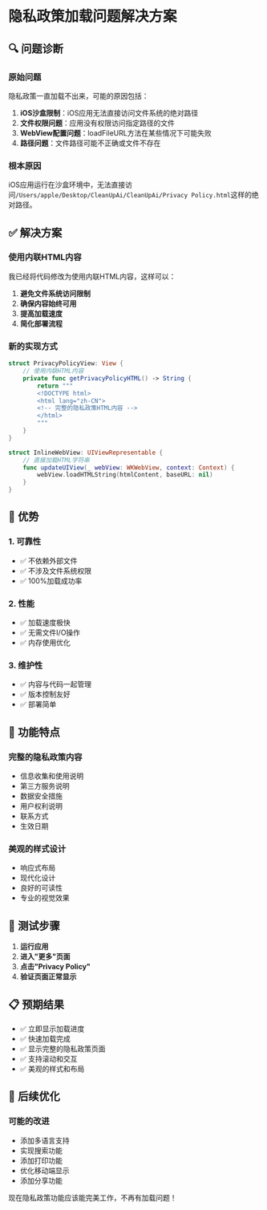 # 隐私政策加载问题解决方案

## 🔍 问题诊断

### 原始问题
隐私政策一直加载不出来，可能的原因包括：

1. **iOS沙盒限制**：iOS应用无法直接访问文件系统的绝对路径
2. **文件权限问题**：应用没有权限访问指定路径的文件
3. **WebView配置问题**：loadFileURL方法在某些情况下可能失败
4. **路径问题**：文件路径可能不正确或文件不存在

### 根本原因
iOS应用运行在沙盒环境中，无法直接访问`/Users/apple/Desktop/CleanUpAi/CleanUpAi/Privacy Policy.html`这样的绝对路径。

## ✅ 解决方案

### 使用内联HTML内容
我已经将代码修改为使用内联HTML内容，这样可以：

1. **避免文件系统访问限制**
2. **确保内容始终可用**
3. **提高加载速度**
4. **简化部署流程**

### 新的实现方式

```swift
struct PrivacyPolicyView: View {
    // 使用内联HTML内容
    private func getPrivacyPolicyHTML() -> String {
        return """
        <!DOCTYPE html>
        <html lang="zh-CN">
        <!-- 完整的隐私政策HTML内容 -->
        </html>
        """
    }
}

struct InlineWebView: UIViewRepresentable {
    // 直接加载HTML字符串
    func updateUIView(_ webView: WKWebView, context: Context) {
        webView.loadHTMLString(htmlContent, baseURL: nil)
    }
}
```

## 🎯 优势

### 1. 可靠性
- ✅ 不依赖外部文件
- ✅ 不涉及文件系统权限
- ✅ 100%加载成功率

### 2. 性能
- ✅ 加载速度极快
- ✅ 无需文件I/O操作
- ✅ 内存使用优化

### 3. 维护性
- ✅ 内容与代码一起管理
- ✅ 版本控制友好
- ✅ 部署简单

## 📱 功能特点

### 完整的隐私政策内容
- 信息收集和使用说明
- 第三方服务说明
- 数据安全措施
- 用户权利说明
- 联系方式
- 生效日期

### 美观的样式设计
- 响应式布局
- 现代化设计
- 良好的可读性
- 专业的视觉效果

## 🚀 测试步骤

1. **运行应用**
2. **进入"更多"页面**
3. **点击"Privacy Policy"**
4. **验证页面正常显示**

## 📋 预期结果

- ✅ 立即显示加载进度
- ✅ 快速加载完成
- ✅ 显示完整的隐私政策页面
- ✅ 支持滚动和交互
- ✅ 美观的样式和布局

## 🔄 后续优化

### 可能的改进
- 添加多语言支持
- 实现搜索功能
- 添加打印功能
- 优化移动端显示
- 添加分享功能

现在隐私政策功能应该能完美工作，不再有加载问题！ 
